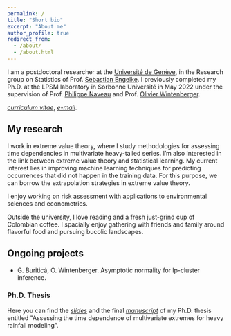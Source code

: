 ```yaml
---
permalink: /
title: "Short bio"
excerpt: "About me"
author_profile: true
redirect_from: 
  - /about/
  - /about.html
---
```



I am a postdoctoral researcher at the [Université de Genève](https://www.unige.ch/gsem/fr/recherche/corps-professoral/chercheurs/gloria-buritica-borda/), in the Research group on Statistics of Prof. [Sebastian Engelke](http://www.sengelke.com). I previously completed my Ph.D. at the LPSM laboratory in Sorbonne Université in May 2022 under the supervision of Prof. [Philippe Naveau](https://www.lsce.ipsl.fr/Phocea/Pisp/visu.php?id=176&uid=naveau) and Prof. [Olivier Wintenberger](http://wintenberger.fr). 


[*curriculum vitae*](/files/CV_BURITICA.pdf), [*e-mail*](mailto:gloria.buriticaborda@unige.ch).


## My research

I work in extreme value theory, where I study methodologies for assessing time dependencies in multivariate heavy-tailed series. I’m also interested in the link between extreme value theory and statistical learning. My current interest lies in improving machine learning techniques for predicting occurrences that did not happen in the training data. For this purpose, we can borrow the extrapolation strategies in extreme value theory.

I enjoy working on risk assessment with applications to environmental sciences and econometrics.

Outside the university, I love reading and a fresh just-grind cup of Colombian coffee. I spacially enjoy gathering with friends and family around flavorful food and pursuing bucolic landscapes. 

## Ongoing projects
- G. Buriticá, O. Wintenberger. Asymptotic normality for lp-cluster inference.

### Ph.D. Thesis 

Here you can find the [*slides*](/files/Oral_slides-10.pdf) and the final [*manuscript*](/files/these_archivage_3701601.pdf) of my Ph.D. thesis entitled "Assessing the time dependence of multivariate extremes for heavy rainfall modeling”.



  
